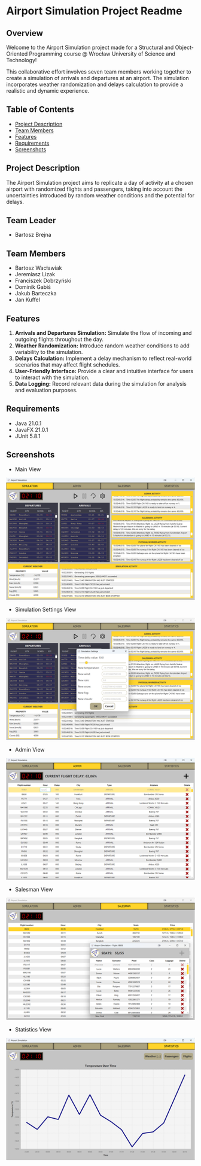 # Airport Simulation Project Readme

## Overview
Welcome to the Airport Simulation project made for a Structural and Object-Oriented Programming course @ Wrocław University of Science and Technology! 

This collaborative effort involves seven team members working together to create a simulation of arrivals and departures at an airport. The simulation incorporates weather randomization and delays calculation to provide a realistic and dynamic experience.

## Table of Contents
- [Project Description](#project-description)
- [Team Members](#team-leader)
- [Features](#features)
- [Requirements](#requirements)
- [Screenshots](#screenshots)

## Project Description
The Airport Simulation project aims to replicate a day of activity at a chosen airport with randomized flights and passengers, taking into account the uncertainties introduced by random weather conditions and the potential for delays.

## Team Leader
- Bartosz Brejna

## Team Members
- Bartosz Wacławiak
- Jeremiasz Lizak
- Franciszek Dobrzyński
- Dominik Gabiś
- Jakub Barteczka
- Jan Kuffel

## Features
1. **Arrivals and Departures Simulation:** Simulate the flow of incoming and outgoing flights throughout the day.
2. **Weather Randomization:** Introduce random weather conditions to add variability to the simulation.
3. **Delays Calculation:** Implement a delay mechanism to reflect real-world scenarios that may affect flight schedules.
4. **User-Friendly Interface:** Provide a clear and intuitive interface for users to interact with the simulation.
5. **Data Logging:** Record relevant data during the simulation for analysis and evaluation purposes.

## Requirements
- Java 21.0.1
- JavaFX 21.0.1
- JUnit 5.8.1

## Screenshots
- Main View
<img src="screenshots/mainView.png?raw=true">

- Simulation Settings View
<img src="screenshots/simulationSettingsView.png?raw=true">

- Admin View
<img src="screenshots/adminView.png?raw=true">

- Salesman View
<img src="screenshots/salesmanView.png?raw=true">

- Statistics View
<img src="screenshots/statisticsView.png?raw=true">
